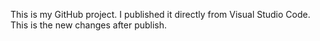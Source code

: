 This is my GitHub project. I published it directly from Visual Studio Code. This is the new changes after publish.